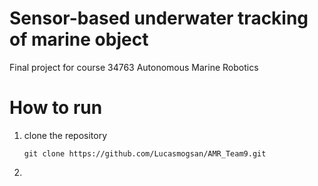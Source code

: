 # Sensor-based underwater tracking of marine object
Final project for course 34763 Autonomous Marine Robotics



# How to run

1. clone the repository
    ```
    git clone https://github.com/Lucasmogsan/AMR_Team9.git
    ```

2. 
